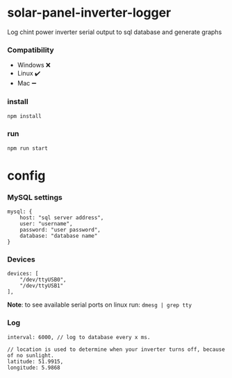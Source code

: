 # solar-panel-inverter-logger
Log chint power inverter serial output to sql database and generate graphs

### Compatibility
- Windows :x:
- Linux :heavy_check_mark:
- Mac :heavy_minus_sign:

### install
```bash
npm install
```

### run
```
npm run start
```

# config

### MySQL settings
```
mysql: {
    host: "sql server address",
    user: "username",
    password: "user password",
    database: "database name"
}
```

### Devices
```
devices: [
    "/dev/ttyUSB0",
    "/dev/ttyUSB1"
],
```
**Note**: to see available serial ports on linux run: `dmesg | grep tty`

### Log
```
interval: 6000, // log to database every x ms.

// location is used to determine when your inverter turns off, because of no sunlight.
latitude: 51.9915,
longitude: 5.9868
```
